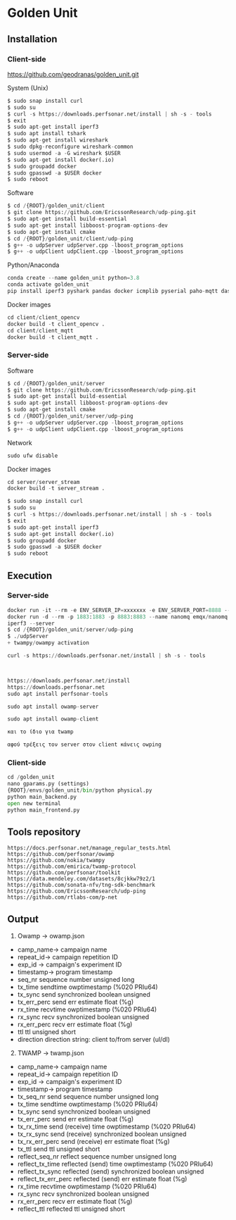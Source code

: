 # Golden Unit

## Installation
### Client-side

https://github.com/geodranas/golden_unit.git

System (Unix)
```python
$ sudo snap install curl
$ sudo su
$ curl -s https://downloads.perfsonar.net/install | sh -s - tools
$ exit
$ sudo apt-get install iperf3
$ sudo apt install tshark
$ sudo apt-get install wireshark
$ sudo dpkg-reconfigure wireshark-common 
$ sudo usermod -a -G wireshark $USER
$ sudo apt-get install docker(.io)
$ sudo groupadd docker
$ sudo gpasswd -a $USER docker
$ sudo reboot
```

Software
```python
$ cd /{ROOT}/golden_unit/client
$ git clone https://github.com/EricssonResearch/udp-ping.git
$ sudo apt-get install build-essential
$ sudo apt-get install libboost-program-options-dev
$ sudo apt-get install cmake
$ cd /{ROOT}/golden_unit/client/udp-ping
$ g++ -o udpServer udpServer.cpp -lboost_program_options
$ g++ -o udpClient udpClient.cpp -lboost_program_options
```

Python/Anaconda
```python
conda create --name golden_unit python=3.8
conda activate golden_unit 
pip install iperf3 pyshark pandas docker icmplib pyserial paho-mqtt dash dash-bootstrap-components matplotlib fsspec
```

Docker images
```python
cd client/client_opencv
docker build -t client_opencv .
cd client/client_mqtt
docker build -t client_mqtt .
```
### Server-side
Software
```python
$ cd /{ROOT}/golden_unit/server
$ git clone https://github.com/EricssonResearch/udp-ping.git
$ sudo apt-get install build-essential
$ sudo apt-get install libboost-program-options-dev
$ sudo apt-get install cmake
$ cd /{ROOT}/golden_unit/server/udp-ping
$ g++ -o udpServer udpServer.cpp -lboost_program_options
$ g++ -o udpClient udpClient.cpp -lboost_program_options
```

Network
```python
sudo ufw disable
```
Docker images
```python
cd server/server_stream
docker build -t server_stream .
```
```python
$ sudo snap install curl
$ sudo su
$ curl -s https://downloads.perfsonar.net/install | sh -s - tools
$ exit
$ sudo apt-get install iperf3
$ sudo apt-get install docker(.io)
$ sudo groupadd docker
$ sudo gpasswd -a $USER docker
$ sudo reboot
```

## Execution
### Server-side
```python
docker run -it --rm -e ENV_SERVER_IP=xxxxxxx -e ENV_SERVER_PORT=8888 --network=bridge server_stream
docker run -d --rm -p 1883:1883 -p 8883:8883 --name nanomq emqx/nanomq:latest
iperf3 --server
$ cd /{ROOT}/golden_unit/server/udp-ping
$ ./udpServer
+ twampy/owampy activation

curl -s https://downloads.perfsonar.net/install | sh -s - tools



https://downloads.perfsonar.net/install
https://downloads.perfsonar.net
sudo apt install perfsonar-tools

sudo apt install owamp-server

sudo apt install owamp-client

και το ίδιο για twamp

αφού τρέξεις τον server στον client κάνεις owping

```

### Client-side
```python
cd /golden_unit
nano gparams.py (settings)
{ROOT}/envs/golden_unit/bin/python physical.py
python main_backend.py 
open new terminal
python main_frontend.py
```

<!---sudo iptables -I INPUT -s 192.168.200.118 -j ACCEPT-->
<!---#sudo iptables -I OUTPUT -s 192.168.200.118 -j ACCEPT-->

<!---#sudo ufw allow from 192.168.200.117-->
<!---#sudo iptables -I INPUT -s 192.168.200.117 -j ACCEPT-->
<!---#sudo iptables -I OUTPUT -s 192.168.200.117 -j ACCEPT-->

<!---# sudo iptables -t nat -A PREROUTING -p tcp -d 192.168.2.X --dport 80 -jDNAT --to-destination 10.23.220.88:80-->
<!---#sudo iptables -t nat -A PREROUTING -d 192.168.200.117 --dport 8050 -jDNAT --to-destination 127.0.0.1:8050-->

<!---#sudo iptables -A PREROUTING -t nat -i ens18 -p tcp --dport 8050 -j DNAT --to 127.0.0.1:8050-->
<!---sudo iptables -A FORWARD -p tcp -d 127.0.0.1 --dport 8050 -j ACCEPT-->

## Tools repository
	https://docs.perfsonar.net/manage_regular_tests.html
	https://github.com/perfsonar/owamp
	https://github.com/nokia/twampy
	https://github.com/emirica/twamp-protocol
	https://github.com/perfsonar/toolkit
	https://data.mendeley.com/datasets/8cjkkw79z2/1
	https://github.com/sonata-nfv/tng-sdk-benchmark
	https://github.com/EricssonResearch/udp-ping
	https://github.com/rtlabs-com/p-net
	
## Output
1) Owamp -> owamp.json
* camp_name-> campaign name
* repeat_id-> campaign repetition ID
* exp_id -> campaign's experiment ID
* timestamp-> program timestamp
* seq_nr      sequence number     unsigned long
* tx_time    sendtime            owptimestamp (%020 PRIu64)
* tx_sync       send synchronized   boolean unsigned
* tx_err_perc     send err estimate   float (%g)
* rx_time    recvtime            owptimestamp (%020 PRIu64)
* rx_sync       recv synchronized   boolean unsigned
* rx_err_perc     recv err estimate   float (%g)
* ttl      ttl                 unsigned short
* direction      direction                string: client to/from server (ul/dl)
 
2) TWAMP -> twamp.json
* camp_name-> campaign name
* repeat_id-> campaign repetition ID
* exp_id -> campaign's experiment ID
* timestamp-> program timestamp
* tx_seq_nr     send sequence number           unsigned long
* tx_time    sendtime                       owptimestamp (%020 PRIu64)
* tx_sync       send synchronized              boolean unsigned
* tx_err_perc     send err estimate              float (%g)
* tx_rx_time   send (receive) time            owptimestamp (%020 PRIu64)
* tx_rx_sync      send (receive) synchronized    boolean unsigned
* tx_rx_err_perc    send (receive) err estimate    float (%g)
* tx_ttl     send ttl                       unsigned short
* reflect_seq_nr     reflect sequence number        unsigned long
* reflect_tx_time    reflected (send) time          owptimestamp (%020 PRIu64)
* reflect_tx_sync       reflected (send) synchronized  boolean unsigned
* reflect_tx_err_perc     reflected (send) err estimate  float (%g)
* rx_time    recvtime                       owptimestamp (%020 PRIu64)
* rx_sync       recv synchronized              boolean unsigned
* rx_err_perc     recv err estimate              float (%g)
* reflect_ttl     reflected ttl                  unsigned short